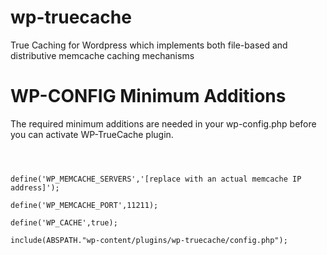 wp-truecache
============

True Caching for Wordpress which implements both file-based and distributive memcache caching mechanisms

WP-CONFIG Minimum Additions
===========================

The required minimum additions are needed in your wp-config.php before you can activate WP-TrueCache plugin.

<code>
<br>
define('WP_MEMCACHE_SERVERS','[replace with an actual memcache IP address]');<br>
define('WP_MEMCACHE_PORT',11211);<br>
define('WP_CACHE',true);<br>
include(ABSPATH."wp-content/plugins/wp-truecache/config.php");<br>
</code>
